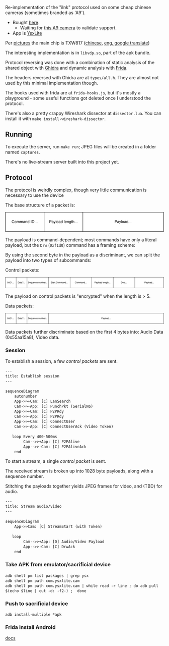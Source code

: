 Re-implementation of the "ilnk" protocol used on some cheap chinese cameras (sometimes branded as 'A9').

* Bought [here](https://www.aliexpress.com/item/1005006287788979.html).
  * Waiting for [this A9 camera](https://www.aliexpress.com/item/1005006117593880.html) to validate support.
* App is [YsxLite](https://play.google.com/store/apps/details?id=com.ysxlite.cam&hl=en&gl=US)


Per [pictures](https://github.com/DavidVentura/cam-reverse/blob/master/pics/pcb.jpg?raw=true) the main chip is TXW817 ([chinese](https://www.taixin-semi.com/Product/ProductDetail?productId=306), [eng, google translate](https://www-taixin--semi-com.translate.goog/Product/ProductDetail?productId=306&_x_tr_sl=auto&_x_tr_tl=en&_x_tr_hl=en&_x_tr_pto=wapp))

The interesting implementation is in `libvdp.so`, part of the apk bundle.

Protocol reversing was done with a combination of static analysis of the shared object with [Ghidra](https://ghidra-sre.org/) and dynamic analysis with [Frida](https://frida.re/docs/javascript-api/).

The headers reversed with Ghidra are at `types/all.h`. They are almost not used by this minimal implementation though.

The hooks used with frida are at `frida-hooks.js`, but it's mostly a playground - some useful functions got deleted once I understood the protocol.

There's also a pretty crappy Wireshark dissector at `dissector.lua`. You can install it with `make install-wireshark-dissector`.

## Running
To execute the server, run `make run`; JPEG files will be created in a folder named `captures`.

There's no live-stream server built into this project yet.

## Protocol

The protocol is weirdly complex, though very little communication is necessary to use the device

The base structure of a packet is:

![](diagrams/packet.svg)

The payload is command-dependent; most commands have only a literal payload, but the `Drw` (`0xf1d0`) command has a framing scheme:

By using the second byte in the payload as a discriminant, we can split the payload into two types of subcommands:

Control packets:

![](diagrams/control_packet.svg)

The payload on control packets is "encrypted" when the length is > 5.

Data packets:

![](diagrams/data_packet.svg)

Data packets further discriminate based on the first 4 bytes into: Audio Data (0x55aa15a8), Video data.

### Session

To establish a session, a few _control packets_ are sent.
```mermaid
---
title: Establish session
---

sequenceDiagram
	autonumber
    App->>+Cam: [C] LanSearch
    Cam->>-App: [C] PunchPkt (SerialNo)
    App->>+Cam: [C] P2PRdy
    Cam->>-App: [C] P2PRdy
    App->>+Cam: [C] ConnectUser
    Cam->>-App: [C] ConnectUserAck (Video Token)
   
   loop Every 400-500ms
        Cam-->>+App: [C] P2PAlive
        App-->>-Cam: [C] P2PAliveAck
    end
```

To start a stream, a single _control packet_ is sent.

The received stream is broken up into 1028 byte payloads, along with a sequence number.

Stitching the payloads together yields JPEG frames for video, and (TBD) for audio.

```mermaid
---
title: Stream audio/video
---

sequenceDiagram
    App->>Cam: [C] StreamStart (with Token)
   
   loop
        Cam-->>+App: [D] Audio/Video Payload
        App-->>-Cam: [C] DrwAck
    end
```

### Take APK from emulator/sacrificial device
```
adb shell pm list packages | grep ysx
adb shell pm path com.ysxlite.cam
adb shell pm path com.ysxlite.cam | while read -r line ; do adb pull $(echo $line | cut -d: -f2-) ;  done
```
### Push to sacrificial device
```
adb install-multiple *apk
```

### Frida install Android

[docs](https://frida.re/docs/android/)

